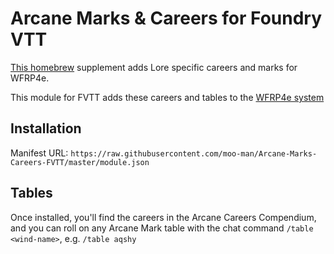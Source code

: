 # Arcane Marks & Careers for Foundry VTT

[This homebrew](https://drive.google.com/file/d/1uTy2r0EDMdcISFqqyxeIOSadtzz-OTAg/view) supplement adds Lore specific careers and marks for WFRP4e. 

This module for FVTT adds these careers and tables to the [WFRP4e system](https://github.com/CatoThe1stElder/WFRP-4th-Edition-FoundryVTT/tree/stable)

## Installation
Manifest URL: `https://raw.githubusercontent.com/moo-man/Arcane-Marks-Careers-FVTT/master/module.json`

## Tables

Once installed, you'll find the careers in the Arcane Careers Compendium, and you can roll on any Arcane Mark table with the chat command `/table <wind-name>`, e.g. `/table aqshy`
